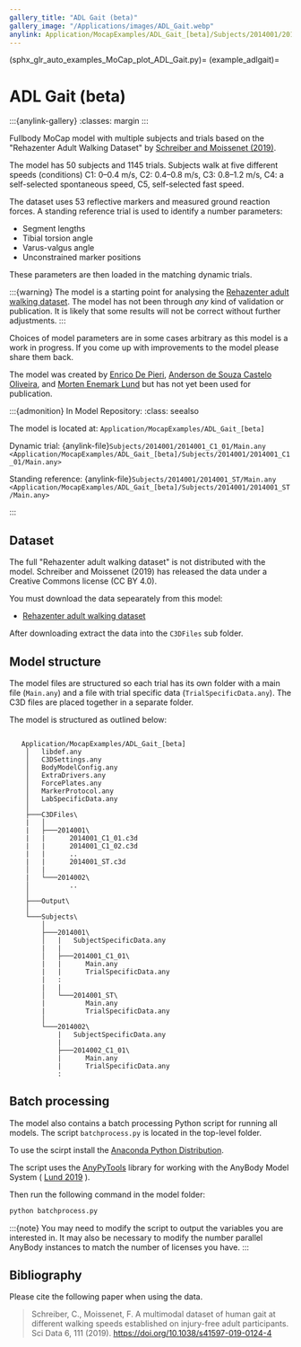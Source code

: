 ```yaml
---
gallery_title: "ADL Gait (beta)"
gallery_image: "/Applications/images/ADL_Gait.webp"
anylink: Application/MocapExamples/ADL_Gait_[beta]/Subjects/2014001/2014001_C1_01/Main.any
---
```


(sphx_glr_auto_examples_MoCap_plot_ADL_Gait.py)=
(example_adlgait)=
# ADL Gait (beta)


:::{anylink-gallery}
:classes: margin
:::



Fullbody MoCap model with multiple subjects and trials based on the 
"Rehazenter Adult Walking Dataset" by [Schreiber and Moissenet (2019)](https://doi.org/10.1038/s41597-019-0124-4).



The model has 50 subjects and 1145 trials. Subjects walk at five different
speeds (conditions) C1: 0–0.4 m/s, C2: 0.4–0.8 m/s, C3: 0.8–1.2 m/s, C4: a 
self-selected spontaneous speed, C5, self-selected fast speed.

The dataset uses 53 reflective markers and measured ground reaction forces. A 
standing reference trial is used to identify a number parameters: 

* Segment lengths
* Tibial torsion angle
* Varus-valgus angle
* Unconstrained marker positions

These parameters are then loaded in the matching dynamic trials. 

:::{warning} The model is a starting point for analysing the 
[Rehazenter adult walking dataset](https://doi.org/10.1038/s41597-019-0124-4). 
The model has not been through *any* kind of validation or publication. It is likely that 
some results will not be correct without further adjustments.
:::
  
Choices of model parameters are in some cases arbitrary as this model is a work in progress. If you come up 
with improvements to the model please share them back. 

The model was created by [Enrico De Pieri](https://www.linkedin.com/in/enrico-de-pieri-13096a7a), 
[Anderson de Souza Castelo Oliveira](https://vbn.aau.dk/en/persons/oliveira), and [Morten Enemark Lund](https://www.linkedin.com/in/biomedical) but has not yet been used for publication.



:::{admonition} In Model Repository:
:class: seealso

The model is located at: `Application/MocapExamples/ADL_Gait_[beta]`

Dynamic trial: {anylink-file}`Subjects/2014001/2014001_C1_01/Main.any <Application/MocapExamples/ADL_Gait_[beta]/Subjects/2014001/2014001_C1_01/Main.any>`

Standing reference: {anylink-file}`Subjects/2014001/2014001_ST/Main.any <Application/MocapExamples/ADL_Gait_[beta]/Subjects/2014001/2014001_ST/Main.any>`

:::

## Dataset

The full "Rehazenter adult walking dataset" is not distributed with the model. Schreiber and Moissenet (2019) has
released the data under a Creative Commons license (CC BY 4.0). 

You must download the data sepearately from this model:

* [Rehazenter adult walking dataset](https://figshare.com/articles/dataset/A_multimodal_dataset_of_human_gait_at_different_walking_speeds/7734767)

After downloading extract the data into the `C3DFiles` sub folder. 


## Model structure

The model files are structured so each trial has its own folder with a main file
(`Main.any`) and a file with trial specific data (`TrialSpecificData.any`).
The C3D files are placed together in a separate folder.

The model is structured as outlined below:

```

   Application/MocapExamples/ADL_Gait_[beta]
    │   libdef.any
    │   C3DSettings.any
    │   BodyModelConfig.any
    │   ExtraDrivers.any
    │   ForcePlates.any
    │   MarkerProtocol.any
    │   LabSpecificData.any
    │
    ├───C3DFiles\
    |   │  
    |   ├───2014001\
    |   |      2014001_C1_01.c3d
    |   |      2014001_C1_02.c3d
    |   |      ..
    |   |      2014001_ST.c3d
    │   |
    |   └───2014002\
    │          ..
    │
    ├───Output\
    │
    └───Subjects\
        │
        ├───2014001\
        │   |   SubjectSpecificData.any
        |   |
        │   ├───2014001_C1_01\
        |   |      Main.any
        |   |      TrialSpecificData.any
        |   :   
        |   |   
        │   └───2014001_ST\
        |          Main.any
        |          TrialSpecificData.any
        │   
        └───2014002\
            |   SubjectSpecificData.any
            |
            ├───2014002_C1_01\
            |      Main.any
            |      TrialSpecificData.any
            : 
```

## Batch processing

The model also contains a batch processing Python script for running all models. The script 
`batchprocess.py` is located in the top-level folder. 

To use the scirpt install the [Anaconda Python Distribution](https://www.anaconda.com/download). 

The script uses the [AnyPyTools](https://github.com/AnyBody-Research-Group/AnyPyTools) library for working with the
AnyBody Model System ( [Lund 2019](https://doi.org/10.21105/joss.01108) ). 

Then run the following command in the model folder:

```bash
python batchprocess.py
```

:::{note} You may need to modify the script to output the variables you are interested in. It may also 
    be necessary to modify the number parallel AnyBody instances to match the number of licenses you have. 
:::    

## Bibliography

Please cite the following paper when using the data. 

> Schreiber, C., Moissenet, F. A multimodal dataset of human gait at different walking speeds established on injury-free adult participants. Sci Data 6, 111 (2019). https://doi.org/10.1038/s41597-019-0124-4


